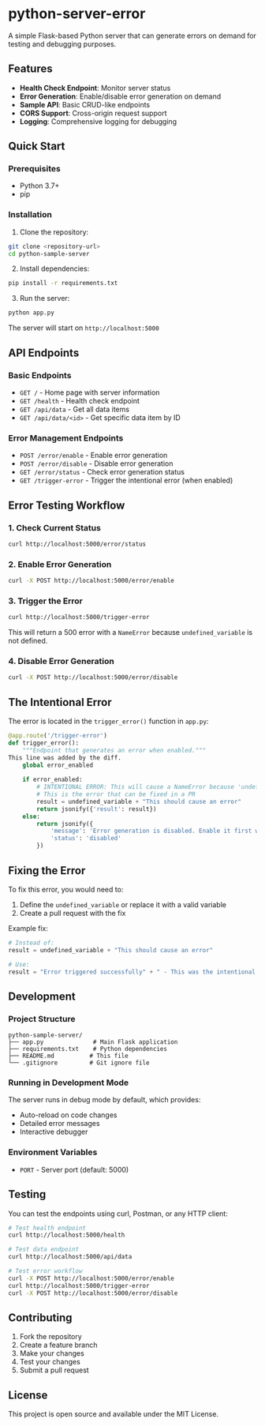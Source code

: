 # python-server-error

A simple Flask-based Python server that can generate errors on demand for testing and debugging purposes.

## Features

- **Health Check Endpoint**: Monitor server status
- **Error Generation**: Enable/disable error generation on demand
- **Sample API**: Basic CRUD-like endpoints
- **CORS Support**: Cross-origin request support
- **Logging**: Comprehensive logging for debugging

## Quick Start

### Prerequisites

- Python 3.7+
- pip

### Installation

1. Clone the repository:
```bash
git clone <repository-url>
cd python-sample-server
```

2. Install dependencies:
```bash
pip install -r requirements.txt
```

3. Run the server:
```bash
python app.py
```

The server will start on `http://localhost:5000`

## API Endpoints

### Basic Endpoints

- `GET /` - Home page with server information
- `GET /health` - Health check endpoint
- `GET /api/data` - Get all data items
- `GET /api/data/<id>` - Get specific data item by ID

### Error Management Endpoints

- `POST /error/enable` - Enable error generation
- `POST /error/disable` - Disable error generation  
- `GET /error/status` - Check error generation status
- `GET /trigger-error` - Trigger the intentional error (when enabled)

## Error Testing Workflow

### 1. Check Current Status
```bash
curl http://localhost:5000/error/status
```

### 2. Enable Error Generation
```bash
curl -X POST http://localhost:5000/error/enable
```

### 3. Trigger the Error
```bash
curl http://localhost:5000/trigger-error
```

This will return a 500 error with a `NameError` because `undefined_variable` is not defined.

### 4. Disable Error Generation
```bash
curl -X POST http://localhost:5000/error/disable
```

## The Intentional Error

The error is located in the `trigger_error()` function in `app.py`:

```python
@app.route('/trigger-error')
def trigger_error():
    """Endpoint that generates an error when enabled."""
This line was added by the diff.
    global error_enabled
    
    if error_enabled:
        # INTENTIONAL ERROR: This will cause a NameError because 'undefined_variable' is not defined
        # This is the error that can be fixed in a PR
        result = undefined_variable + "This should cause an error"
        return jsonify({'result': result})
    else:
        return jsonify({
            'message': 'Error generation is disabled. Enable it first with POST /error/enable',
            'status': 'disabled'
        })
```

## Fixing the Error

To fix this error, you would need to:

1. Define the `undefined_variable` or replace it with a valid variable
2. Create a pull request with the fix

Example fix:
```python
# Instead of:
result = undefined_variable + "This should cause an error"

# Use:
result = "Error triggered successfully" + " - This was the intentional error"
```

## Development

### Project Structure
```
python-sample-server/
├── app.py              # Main Flask application
├── requirements.txt    # Python dependencies
├── README.md          # This file
└── .gitignore         # Git ignore file
```

### Running in Development Mode

The server runs in debug mode by default, which provides:
- Auto-reload on code changes
- Detailed error messages
- Interactive debugger

### Environment Variables

- `PORT` - Server port (default: 5000)

## Testing

You can test the endpoints using curl, Postman, or any HTTP client:

```bash
# Test health endpoint
curl http://localhost:5000/health

# Test data endpoint
curl http://localhost:5000/api/data

# Test error workflow
curl -X POST http://localhost:5000/error/enable
curl http://localhost:5000/trigger-error
curl -X POST http://localhost:5000/error/disable
```

## Contributing

1. Fork the repository
2. Create a feature branch
3. Make your changes
4. Test your changes
5. Submit a pull request

## License

This project is open source and available under the MIT License. 